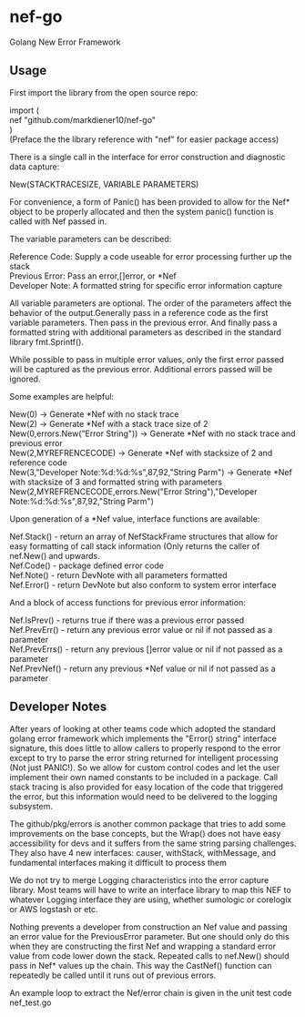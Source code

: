 # nef-go

Golang New Error Framework

## Usage

First import the library from the open source repo:

import (  
    nef "github.com/markdiener10/nef-go"  
)  
(Preface the the library reference with "nef" for easier package access)  

There is a single call in the interface for error construction and diagnostic data capture:

New(STACKTRACESIZE, VARIABLE PARAMETERS)
	
For convenience, a form of Panic() has been provided to allow for the Nef* object to be properly allocated and then the system panic() function is called with Nef passed in.

The variable parameters can be described:

Reference Code: Supply a code useable for error processing further up the stack  
Previous Error: Pass an error,[]error, or *Nef  
Developer Note: A formatted string for specific error information capture  

All variable parameters are optional. The order of the parameters affect the behavior of the output.Generally pass in a reference code as the first variable parameters.  Then pass in the previous error.  And finally pass a formatted string with additional parameters as described in the standard library fmt.Sprintf().  

While possible to pass in multiple error values, only the first error passed will be captured as the previous error.  Additional errors passed will be ignored.

Some examples are helpful:

New(0) -> Generate *Nef with no stack trace  
New(2) -> Generate *Nef with a stack trace size of 2  
New(0,errors.New("Error String")) -> Generate *Nef with no stack trace and previous error  
New(2,MYREFRENCECODE) -> Generate *Nef with stacksize of 2 and reference code  
New(3,"Developer Note:%d:%d:%s",87,92,"String Parm") -> Generate *Nef with stacksize of 3 and formatted string with parameters  
New(2,MYREFRENCECODE,errors.New("Error String"),"Developer Note:%d:%d:%s",87,92,"String Parm")  

Upon generation of a *Nef value, interface functions are available:

Nef.Stack() - return an array of NefStackFrame structures that allow for easy formatting of call stack information (Only returns the caller of nef.New() and upwards.  
Nef.Code() - package defined error code  
Nef.Note() - return DevNote with all parameters formatted  
Nef.Error() - return DevNote but also conform to system error interface  

And a block of access functions for previous error information:  

Nef.IsPrev() - returns true if there was a previous error passed  
Nef.PrevErr() - return any previous error value or nil if not passed as a parameter  
Nef.PrevErrs() - return any previous []error value or nil if not passed as a parameter  
Nef.PrevNef() - return any previous *Nef value or nil if not passed as a parameter  

## Developer Notes

After years of looking at other teams code which adopted the
standard golang error framework which implements the "Error() string" interface signature, this does little to allow callers to properly respond to the error except to try to parse the error string returned for intelligent processing (Not just PANIC!).  So we allow for custom control codes and let the user implement their own named constants to be included in a package.  Call stack tracing is also provided for easy location of the code that triggered the error, but this information would need to be delivered to the logging subsystem.

The github/pkg/errors is another common package that tries to add some improvements on the base concepts, but the Wrap() does not have easy accessibility for devs and it suffers from the same string parsing challenges.  They also have 4 new interfaces: causer, withStack, withMessage, and fundamental interfaces making it difficult to process them 

We do not try to merge Logging characteristics into the error capture library.  Most teams will have to write an interface library to map this NEF to whatever Logging interface they are using, whether sumologic or corelogix or AWS logstash or etc.

Nothing prevents a developer from construction an Nef value and passing an error value for the PreviousError parameter.  But one should only do this when they are constructing the first Nef and wrapping
a standard error value from code lower down the stack.  Repeated calls to nef.New() should pass in Nef* values up the chain. This way the CastNef() function can repeatedly be called until it runs out of previous errors.

An example loop to extract the Nef/error chain is given in the unit test code nef_test.go 
